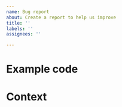 ```yaml
---
name: Bug report
about: Create a report to help us improve
title: ''
labels: ''
assignees: ''

---
```


# Example code
<!-- Enter the code where the bug appears -->

# Context
<!-- Add a little description about your problem please -->
